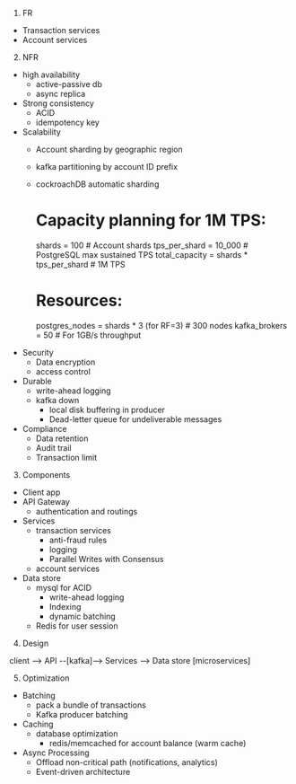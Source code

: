 1. FR
- Transaction services
- Account services

2. NFR
- high availability
    - active-passive db
    - async replica
- Strong consistency
    - ACID
    - idempotency key
- Scalability
    - Account sharding by geographic region
    - kafka partitioning by account ID prefix
    - cockroachDB automatic sharding
        # Capacity planning for 1M TPS:
        shards = 100  # Account shards
        tps_per_shard = 10_000  # PostgreSQL max sustained TPS
        total_capacity = shards * tps_per_shard  # 1M TPS

        # Resources:
        postgres_nodes = shards * 3 (for RF=3)  # 300 nodes
        kafka_brokers = 50  # For 1GB/s throughput
- Security
    - Data encryption
    - access control
- Durable
    - write-ahead logging
    - kafka down 
        - local disk buffering in producer
        - Dead-letter queue for undeliverable messages
- Compliance
    - Data retention
    - Audit trail
    - Transaction limit

3. Components
- Client app
- API Gateway
    - authentication and routings
- Services
    - transaction services
        - anti-fraud rules
        - logging
        - Parallel Writes with Consensus
    - account services
- Data store
    - mysql for ACID
        - write-ahead logging
        - Indexing
        - dynamic batching
    - Redis for user session

4. Design

client --> API --[kafka]--> Services --> Data store
                            [microservices]

5. Optimization
- Batching
    - pack a bundle of transactions
    - Kafka producer batching
- Caching
    - database optimization
        - redis/memcached for account balance (warm cache)
- Async Processing
    - Offload non-critical path (notifications, analytics)
    - Event-driven architecture